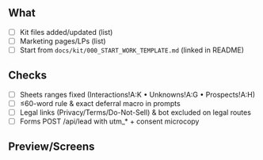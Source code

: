 ## What
- [ ] Kit files added/updated (list)
- [ ] Marketing pages/LPs (list)
 - [ ] Start from `docs/kit/000_START_WORK_TEMPLATE.md` (linked in README)

## Checks
- [ ] Sheets ranges fixed (Interactions!A:K • Unknowns!A:G • Prospects!A:H)
- [ ] ≤60-word rule & exact deferral macro in prompts
- [ ] Legal links (Privacy/Terms/Do-Not-Sell) & bot excluded on legal routes
- [ ] Forms POST /api/lead with utm_* + consent microcopy

## Preview/Screens

